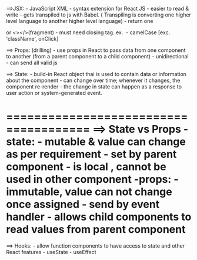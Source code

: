 ==>JSX:
    - JavaScript XML
    - syntax extension for React JS
    - easier to read & write
    - gets transpiled to js with Babel. ( Transpiling is converting one higher level language to another higher level language)
    - return one <div></div> or <></>(fragment)
    - must need closing tag. ex. <img />
    - camelCase [exc. 'className', onClick]

==> Props: (drilling)
    - use props in React to pass data from one component to another (from a parent component to a child component)
    - unidirectional
    - can send all valid js

==> State:
    - build-in React object thai is used to contain data or information about the component
    - can change over time; whenever it changes, the component re-render
    - the change in state can happen as a response to user action or system-generated event.

======================================
==> State vs Props
    - state:
        - mutable & value can change as per requirement
        - set by parent component
        - is local , cannot be used in other component
    -props:
        - immutable, value can not change once assigned
        - send by event handler
        - allows child components to read values from parent component
========================================

==> Hooks:
    - allow function components to have access to state and other React features
    - useState
    - useEffect